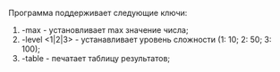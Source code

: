 Программа поддерживает следующие ключи:
1. -max <int>  - установливает max значение числа;
2. -level <1|2|3>  - устанавливает уровень сложности (1: 10; 2: 50; 3: 100);
3. -table  - печатает таблицу результатов;
